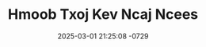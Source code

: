---
layout: movie-video-data
date: 2025-03-01 21:25:08 -0729
categories: movie

# Site Attributes
title: "Hmoob Txoj Kev Ncaj Ncees"
permalink: "/movie/Hmoob_Txoj_Kev_Ncaj_Ncees"

# Movie Attributes
synopsis: "Zaj hmoob txoj kev ncaj ncees nthuav txog xyoo 1800 txog rau 1880 hmoob los nyob hauv lostsuas chivkeeb huamyuaj yog vim li cas thiaj li tsis faib dabqhuas khawskoob rau tej ntxhais coj mus ua neej rau sab nraum luagqhua vim hmoob tsis taug cai tsuas siv nrig los hais cai xwb ntxiv rau lub txim tua neeg deev luag poj yuav tsum tuag xws li khi rau nyuj neeb dua los sis muab tiag qabnees yuav tsis muaj leej twg cheem tau ntawm haiv neeg hmoob txoj kev ncaj ncees tiam sis muaj qee leej kuj yog txawj txuj ci lawjxeeb khawskoob lawv thiaj tab meeg ua qias deev luag poj tsis ntshai ib tsoom coj plaub tsaws ntug. Ntxoovmaiv Vaj yog ib tug tseem txiv neej yawg nws tsis saib dej ua ntu neeg ua plhu txiav plaub tsaws ntug ncaj nruab nrab ntug tsis ceev faj thaum kawg tau muaj yeeb ncuab los tsim txom nws tsev neeg pauj kev ntsim siab tab meeg deev nws tus nyab neej tub ntxoovmaiv thiaj li ua ib siab tso tub mus kawm txuj rau yav tom qub qab ua rau tub tau zais txoj kev hlub thiab nco ntsoov npauj nyiag rau nruab siab tsis xav rov qab los tsev li nws kuj tau hlub tub rau hauv siab tsis qhia leej twg thaum lub caij sib nrug mam paub thiab xav qhia tias 'Kuv hlub koj'"
producer: "Neeb Vaj"
director: "NraujSee Hawj"
writer: "NraujSee Hawj"
video_link: "https://youtu.be/768d0ZY-_hM?si=FawEa6BbzVKmZ3Hp"
genre: "Drama"
year: "2005"
release_type: "VHS"
storage: "Center for Hmong Studies"
thumbnail: "/assets/images/movie_thumbnails/Hmoob Txoj Kev Ncaj Ncees.jpeg"
publishing_company: "Hmong's Righteous Right, Hmong Modern Stars"

# Sequels + Parts
base_movie: ""
total_parts: 
sequel: ""

# Movie Cast
cast:
- name: "Tub Yaj"
- name: "Hnub Lis"
- name: "Nuj Nraim Thoj"
- name: "Daus Yaj"
- name: "Dib Lauj"
- name: "Kuam Lis"
- name: "Cua Yaj"
---